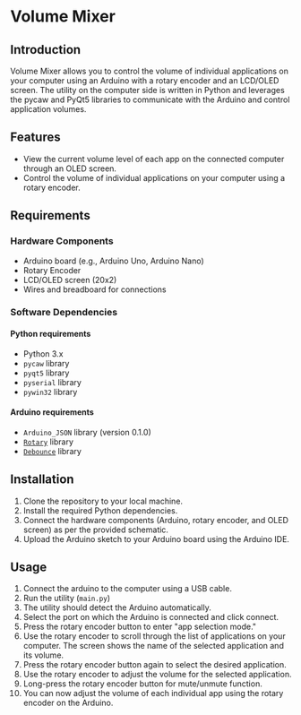 # Volume Mixer

## Introduction

Volume Mixer allows you to control the volume of individual applications on your computer using an Arduino with a rotary encoder and an LCD/OLED screen. The utility on the computer side is written in Python and leverages the pycaw and PyQt5 libraries to communicate with the Arduino and control application volumes.

## Features

- View the current volume level of each app on the connected computer through an OLED screen.
- Control the volume of individual applications on your computer using a rotary encoder.

## Requirements

### Hardware Components

- Arduino board (e.g., Arduino Uno, Arduino Nano)
- Rotary Encoder
- LCD/OLED screen (20x2)
- Wires and breadboard for connections

### Software Dependencies

#### Python requirements

- Python 3.x
- `pycaw` library
- `pyqt5` library
- `pyserial` library
- `pywin32` library

#### Arduino requirements

- `Arduino_JSON` library (version 0.1.0)
- [`Rotary`](https://github.com/brianlow/Rotary) library
- [`Debounce`](https://github.com/wkoch/Debounce) library

## Installation

1. Clone the repository to your local machine.
2. Install the required Python dependencies.
3. Connect the hardware components (Arduino, rotary encoder, and OLED screen) as per the provided schematic.
4. Upload the Arduino sketch to your Arduino board using the Arduino IDE.

## Usage

1. Connect the arduino to the computer using a USB cable.
2. Run the utility (`main.py`)
3. The utility should detect the Arduino automatically.
4. Select the port on which the Arduino is connected and click connect.
5. Press the rotary encoder button to enter "app selection mode."
6. Use the rotary encoder to scroll through the list of applications on your computer. The screen shows the name of the selected application and its volume.
7. Press the rotary encoder button again to select the desired application.
8. Use the rotary encoder to adjust the volume for the selected application.
9. Long-press the rotary encoder button for mute/unmute function.
10. You can now adjust the volume of each individual app using the rotary encoder on the Arduino.


